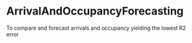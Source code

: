 # ArrivalAndOccupancyForecasting
To compare and forecast arrivals and occupancy yielding the lowest R2 error
